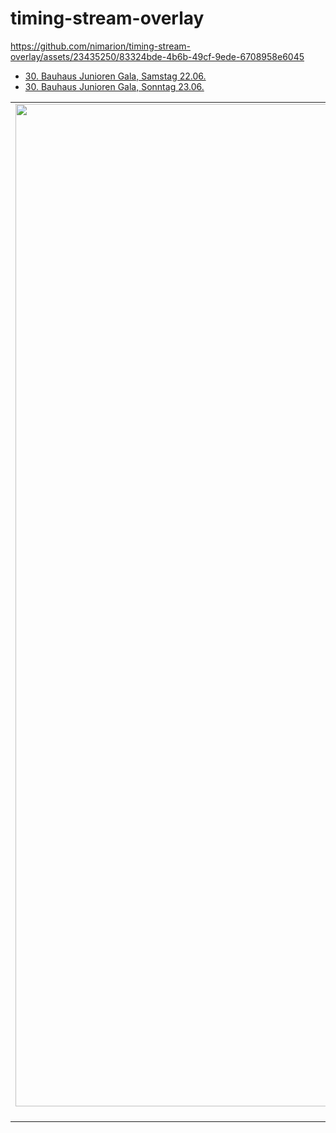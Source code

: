 # timing-stream-overlay

https://github.com/nimarion/timing-stream-overlay/assets/23435250/83324bde-4b6b-49cf-9ede-6708958e6045

- [30. Bauhaus Junioren Gala, Samstag 22.06.](https://www.youtube.com/watch?v=z4oo2WgVLyo)
- [30. Bauhaus Junioren Gala, Sonntag 23.06.](https://www.youtube.com/watch?v=HHN-kfUnWc0)

| | | |
|:-------------------------:|:-------------------------:|:-------------------------:|
|<img width="1604" alt="screen shot 2017-08-07 at 12 18 15 pm" src="https://github.com/nimarion/timing-stream-overlay/assets/23435250/29b92b08-1284-4061-ab43-8c56f33f886a">  Startlist |  <img alt="screen shot 2017-08-07 at 12 18 15 pm" src="https://github.com/nimarion/timing-stream-overlay/assets/23435250/c4f4c7c4-a50f-4bb2-808a-c9e08a4b5fbb"> Live Time/Wind|<img alt="screen shot 2017-08-07 at 12 18 15 pm" src="https://github.com/nimarion/timing-stream-overlay/assets/23435250/5fde43b0-d487-45c0-ba43-7faf2b6d19b9"> Live Results|
